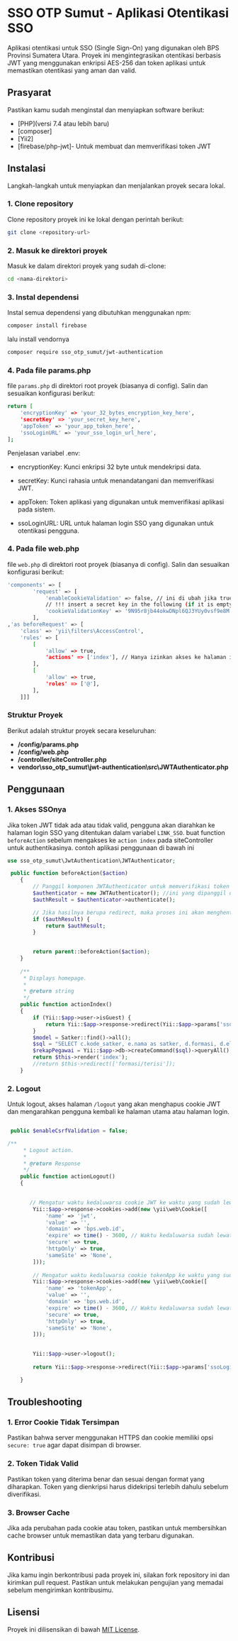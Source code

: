 # SSO OTP Sumut - Aplikasi Otentikasi SSO

Aplikasi otentikasi untuk SSO (Single Sign-On) yang digunakan oleh BPS Provinsi Sumatera Utara. Proyek ini mengintegrasikan otentikasi berbasis JWT yang menggunakan enkripsi AES-256 dan token aplikasi untuk memastikan otentikasi yang aman dan valid.

## Prasyarat

Pastikan kamu sudah menginstal dan menyiapkan software berikut:

- [PHP](versi 7.4 atau lebih baru)
- [composer]
- [Yii2]
- [firebase/php-jwt]- Untuk membuat dan memverifikasi token JWT

## Instalasi

Langkah-langkah untuk menyiapkan dan menjalankan proyek secara lokal.

### 1. Clone repository

Clone repository proyek ini ke lokal dengan perintah berikut:

```bash
git clone <repository-url>
```

### 2. Masuk ke direktori proyek

Masuk ke dalam direktori proyek yang sudah di-clone:

```bash
cd <nama-direktori>
```

### 3. Instal dependensi

Instal semua dependensi yang dibutuhkan menggunakan npm:

```bash
composer install firebase
```
lalu install vendornya
```bash
composer require sso_otp_sumut/jwt-authentication
```
### 4. Pada file params.php

file `params.php` di direktori root proyek (biasanya di config). Salin dan sesuaikan konfigurasi berikut:

```bash
return [
    'encryptionKey' => 'your_32_bytes_encryption_key_here',
    'secretKey' => 'your_secret_key_here',
    'appToken' => 'your_app_token_here',
    'ssoLoginURL' => 'your_sso_login_url_here',
];
```

Penjelasan variabel .env:

- encryptionKey: Kunci enkripsi 32 byte untuk mendekripsi data.

- secretKey: Kunci rahasia untuk menandatangani dan memverifikasi JWT.

- appToken: Token aplikasi yang digunakan untuk memverifikasi aplikasi pada sistem.

- ssoLoginURL: URL untuk halaman login SSO yang digunakan untuk otentikasi pengguna.

### 4. Pada file web.php

file `web.php` di direktori root proyek (biasanya di config). Salin dan sesuaikan konfigurasi berikut:

```bash
'components' => [
        'request' => [
            'enableCookieValidation' => false, // ini di ubah jika true jika tidak ada tambahkan
            // !!! insert a secret key in the following (if it is empty) - this is required by cookie validation
            'cookieValidationKey' => '9N95r8jb44okwDNpl6QJ3YUy0vsf9e8M',
        ],
,'as beforeRequest' => [
    'class' => 'yii\filters\AccessControl',
    'rules' => [
        [
            'allow' => true,
            'actions' => ['index'], // Hanya izinkan akses ke halaman index tanpa login
        ],
        [
            'allow' => true,
            'roles' => ['@'],
        ],
    ]]]
```

### Struktur Proyek

Berikut adalah struktur proyek secara keseluruhan:

- **/config/params.php**
- **/config/web.php**
- **/controller/siteController.php**
- **vendor\sso_otp_sumut\jwt-authentication\src\JWTAuthenticator.php**

## Penggunaan

### 1. Akses SSOnya

Jika token JWT tidak ada atau tidak valid, pengguna akan diarahkan ke halaman login SSO yang ditentukan dalam variabel `LINK_SSO`. buat function `beforeAction` sebelum mengakses ke `action index` pada siteController untuk authentikasinya. contoh aplikasi penggunaan di bawah ini

```php
use sso_otp_sumut\JwtAuthentication\JWTAuthenticator;

 public function beforeAction($action)
    {
        // Panggil komponen JWTAuthenticator untuk memverifikasi token sebelum aksi dijalankan
        $authenticator = new JWTAuthenticator(); //ini yang dipanggil dari vendor nanti
        $authResult = $authenticator->authenticate();

        // Jika hasilnya berupa redirect, maka proses ini akan menghentikan eksekusi dan redirect.
        if ($authResult) {
            return $authResult;
        }

    
        return parent::beforeAction($action);
    }
    
    /**
     * Displays homepage.
     *
     * @return string
     */
    public function actionIndex()
    {
        if (Yii::$app->user->isGuest) {
            return Yii::$app->response->redirect(Yii::$app->params['ssoLoginURL']);
        }
        $model = Satker::find()->all();
        $sql = "SELECT c.kode_satker, e.nama as satker, d.formasi, d.eligible, c.pegawai, (d.eligible - c.pegawai) kurang FROM (SELECT a.kode_satker, count(a.nip_lama) pegawai FROM data_pegawai a WHERE a.aktif='y' GROUP BY a.kode_satker) c, (SELECT b.satker, sum(b.formasi) formasi, sum(eligible) eligible FROM formasi b GROUP BY satker) d, satker e WHERE c.kode_satker=d.satker AND c.kode_satker = e.kode ORDER BY c.kode_satker ASC";
        $rekapPegawai = Yii::$app->db->createCommand($sql)->queryAll();
        return $this->render('index');
        //return $this->redirect(['formasi/terisi']);
    }
```

### 2. Logout

Untuk logout, akses halaman `/logout` yang akan menghapus cookie JWT dan mengarahkan pengguna kembali ke halaman utama atau halaman login.

```php

 public $enableCsrfValidation = false;

/**
     * Logout action.
     *
     * @return Response
     */
    public function actionLogout()
    {

        
       // Mengatur waktu kedaluwarsa cookie JWT ke waktu yang sudah lewat
        Yii::$app->response->cookies->add(new \yii\web\Cookie([
            'name' => 'jwt',
            'value' => '',
            'domain' => 'bps.web.id',
            'expire' => time() - 3600, // Waktu kedaluwarsa sudah lewat
            'secure' => true,
            'httpOnly' => true,
            'sameSite' => 'None',
        ]));
        
        // Mengatur waktu kedaluwarsa cookie tokenApp ke waktu yang sudah lewat
        Yii::$app->response->cookies->add(new \yii\web\Cookie([
            'name' => 'tokenApp',
            'value' => '',
            'domain' => 'bps.web.id',
            'expire' => time() - 3600, // Waktu kedaluwarsa sudah lewat
            'secure' => true,
            'httpOnly' => true,
            'sameSite' => 'None',
        ]));

        
        Yii::$app->user->logout();
        
        return Yii::$app->response->redirect(Yii::$app->params['ssoLoginURL']);

    }
```


## Troubleshooting

### 1. Error Cookie Tidak Tersimpan

Pastikan bahwa server menggunakan HTTPS dan cookie memiliki opsi `secure: true` agar dapat disimpan di browser.

### 2. Token Tidak Valid

Pastikan token yang diterima benar dan sesuai dengan format yang diharapkan. Token yang dienkripsi harus didekripsi terlebih dahulu sebelum diverifikasi.

### 3. Browser Cache

Jika ada perubahan pada cookie atau token, pastikan untuk membersihkan cache browser untuk memastikan data yang terbaru digunakan.

## Kontribusi

Jika kamu ingin berkontribusi pada proyek ini, silakan fork repository ini dan kirimkan pull request. Pastikan untuk melakukan pengujian yang memadai sebelum mengirimkan kontribusimu.

## Lisensi

Proyek ini dilisensikan di bawah [MIT License](https://opensource.org/licenses/MIT).
